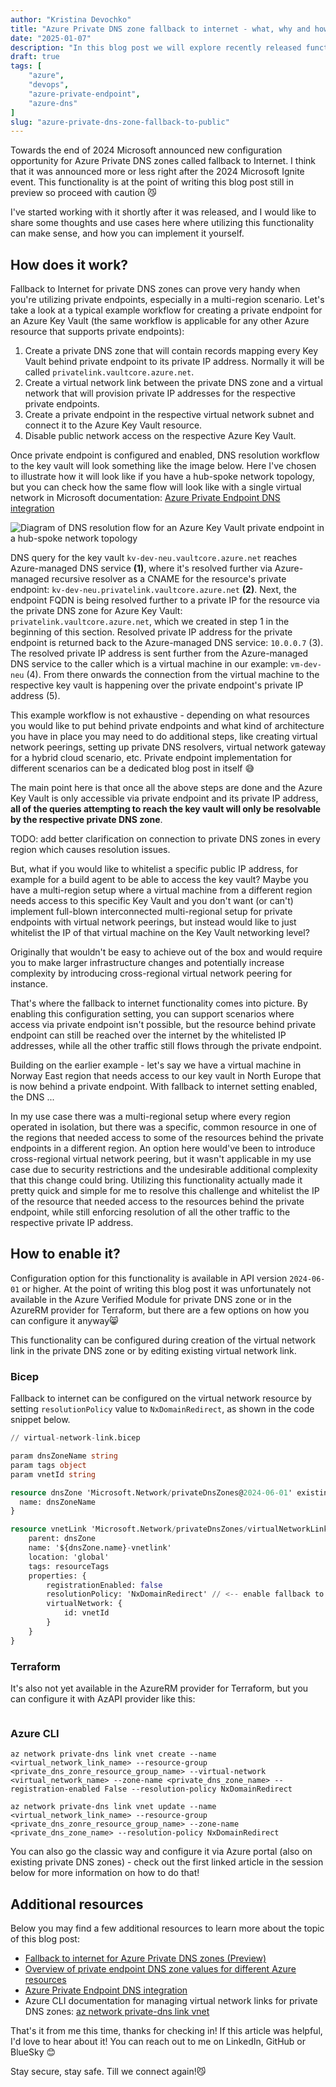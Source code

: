 ```yaml
---
author: "Kristina Devochko"
title: "Azure Private DNS zone fallback to internet - what, why and how"
date: "2025-01-07"
description: "In this blog post we will explore recently released functionality for Azure Private DNS zones that allows fallback to internet on domain name resolution."
draft: true
tags: [
    "azure",
    "devops",
    "azure-private-endpoint",
    "azure-dns"
]
slug: "azure-private-dns-zone-fallback-to-public"
---
```


Towards the end of 2024 Microsoft announced new configuration opportunity for Azure Private DNS zones called fallback to Internet. I think that it was announced more or less right after the 2024 Microsoft Ignite event. This functionality is at the point of writing this blog post still in preview so proceed with caution 😼

I've started working with it shortly after it was released, and I would like to share some thoughts and use cases here where utilizing this functionality can make sense, and how you can implement it yourself.

## How does it work?

Fallback to Internet for private DNS zones can prove very handy when you're utilizing private endpoints, especially in a multi-region scenario. Let's take a look at a typical example workflow for creating a private endpoint for an Azure Key Vault (the same workflow is applicable for any other Azure resource that supports private endpoints):

1. Create a private DNS zone that will contain records mapping every Key Vault behind private endpoint to its private IP address. Normally it will be called `privatelink.vaultcore.azure.net`.
2. Create a virtual network link between the private DNS zone and a virtual network that will provision private IP addresses for the respective private endpoints.
3. Create a private endpoint in the respective virtual network subnet and connect it to the Azure Key Vault resource.
4. Disable public network access on the respective Azure Key Vault.

Once private endpoint is configured and enabled, DNS resolution workflow to the key vault will look something like the image below. Here I've chosen to illustrate how it will look like if you have a hub-spoke network topology, but you can check how the same flow will look like with a single virtual network in Microsoft documentation: [Azure Private Endpoint DNS integration](https://learn.microsoft.com/en-us/azure/private-link/private-endpoint-dns-integration#virtual-network-workloads-without-azure-private-resolver)

![Diagram of DNS resolution flow for an Azure Key Vault private endpoint in a hub-spoke network topology](../../images/azure_dns/azure-private-endpoint-hub-spoke-dns-flow.webp)

DNS query for the key vault `kv-dev-neu.vaultcore.azure.net` reaches Azure-managed DNS service **(1)**, where it's resolved further via Azure-managed recursive resolver as a CNAME for the resource's private endpoint: `kv-dev-neu.privatelink.vaultcore.azure.net` **(2)**. Next, the endpoint FQDN is being resolved further to a private IP for the resource via the private DNS zone for Azure Key Vault: `privatelink.vaultcore.azure.net`, which we created in step 1 in the beginning of this section. Resolved private IP address for the private endpoint is returned back to the Azure-managed DNS service: `10.0.0.7` (3). The resolved private IP address is sent further from the Azure-managed DNS service to the caller which is a virtual machine in our example: `vm-dev-neu` (4). From there onwards the connection from the virtual machine to the respective key vault is happening over the private endpoint's private IP address (5).

This example workflow is not exhaustive - depending on what resources you would like to put behind private endpoints and what kind of architecture you have in place you may need to do additional steps, like creating virtual network peerings, setting up private DNS resolvers, virtual network gateway for a hybrid cloud scenario, etc. Private endpoint implementation for different scenarios can be a dedicated blog post in itself 😅

The main point here is that once all the above steps are done and the Azure Key Vault is only accessible via private endpoint and its private IP address, **all of the queries attempting to reach the key vault will only be resolvable by the respective private DNS zone**.

TODO: add better clarification on connection to private DNS zones in every region which causes resolution issues.

But, what if you would like to whitelist a specific public IP address, for example for a build agent to be able to access the key vault? Maybe you have a multi-region setup where a virtual machine from a different region needs access to this specific Key Vault and you don't want (or can't) implement full-blown interconnected multi-regional setup for private endpoints with virtual network peerings, but instead would like to just whitelist the IP of that virtual machine on the Key Vault networking level?

Originally that wouldn't be easy to achieve out of the box and would require you to make larger infrastructure changes and potentially increase complexity by introducing cross-regional virtual network peering for instance.

That's where the fallback to internet functionality comes into picture. By enabling this configuration setting, you can support scenarios where access via private endpoint isn't possible, but the resource behind private endpoint can still be reached over the internet by the whitelisted IP addresses, while all the other traffic still flows through the private endpoint.

Building on the earlier example - let's say we have a virtual machine in Norway East region that needs access to our key vault in North Europe that is now behind a private endpoint. With fallback to internet setting enabled, the DNS ...

In my use case there was a multi-regional setup where every region operated in isolation, but there was a specific, common resource in one of the regions that needed access to some of the resources behind the private endpoints in a different region. An option here would've been to introduce cross-regional virtual network peering, but it wasn't applicable in my use case due to security restrictions and the undesirable additional complexity that this change could bring. Utilizing this functionality actually made it pretty quick and simple for me to resolve this challenge and whitelist the IP of the resource that needed access to the resources behind the private endpoint, while still enforcing resolution of all the other traffic to the respective private IP address.

## How to enable it?

Configuration option for this functionality is available in API version `2024-06-01` or higher. At the point of writing this blog post it was unfortunately not available in the Azure Verified Module for private DNS zone or in the AzureRM provider for Terraform, but there are a few options on how you can configure it anyway😸

This functionality can be configured during creation of the virtual network link in the private DNS zone or by editing existing virtual network link.

### Bicep

Fallback to internet can be configured on the virtual network resource by setting `resolutionPolicy` value to `NxDomainRedirect`, as shown in the code snippet below.

``` terraform
// virtual-network-link.bicep

param dnsZoneName string
param tags object
param vnetId string

resource dnsZone 'Microsoft.Network/privateDnsZones@2024-06-01' existing = {
  name: dnsZoneName
}

resource vnetLink 'Microsoft.Network/privateDnsZones/virtualNetworkLinks@2024-06-01' = {
    parent: dnsZone
    name: '${dnsZone.name}-vnetlink'
    location: 'global'
    tags: resourceTags
    properties: {
        registrationEnabled: false
        resolutionPolicy: 'NxDomainRedirect' // <-- enable fallback to Internet
        virtualNetwork: {
            id: vnetId
        }
    }
}

```

### Terraform

It's also not yet available in the AzureRM provider for Terraform, but you can configure it with AzAPI provider like this:

``` terraform

```

### Azure CLI

``` shell
az network private-dns link vnet create --name <virtual_network_link_name> --resource-group <private_dns_zonre_resource_group_name> --virtual-network <virtual_network_name> --zone-name <private_dns_zone_name> --registration-enabled False --resolution-policy NxDomainRedirect

az network private-dns link vnet update --name <virtual_network_link_name> --resource-group <private_dns_zonre_resource_group_name> --zone-name <private_dns_zone_name> --resolution-policy NxDomainRedirect
```

You can also go the classic way and configure it via Azure portal (also on existing private DNS zones) - check out the first linked article in the session below for more information on how to do that!

## Additional resources

Below you may find a few additional resources to learn more about the topic of this blog post:

- [Fallback to internet for Azure Private DNS zones (Preview)](https://learn.microsoft.com/en-us/azure/dns/private-dns-fallback)
- [Overview of private endpoint DNS zone values for different Azure resources](https://learn.microsoft.com/en-us/azure/private-link/private-endpoint-dns)
- [Azure Private Endpoint DNS integration](https://learn.microsoft.com/en-us/azure/private-link/private-endpoint-dns-integration)
- Azure CLI documentation for managing virtual network links for private DNS zones: [az network private-dns link vnet](https://learn.microsoft.com/en-us/cli/azure/network/private-dns/link/vnet?view=azure-cli-latest#commands)

That's it from me this time, thanks for checking in!
If this article was helpful, I'd love to hear about it! You can reach out to me on LinkedIn, GitHub or BlueSky 😊

Stay secure, stay safe.
Till we connect again!😼
